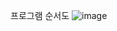 프로그램 순서도
![image](https://user-images.githubusercontent.com/81559614/190914127-ec9f85d6-b5be-40be-a87f-1c04f72538c2.png)
